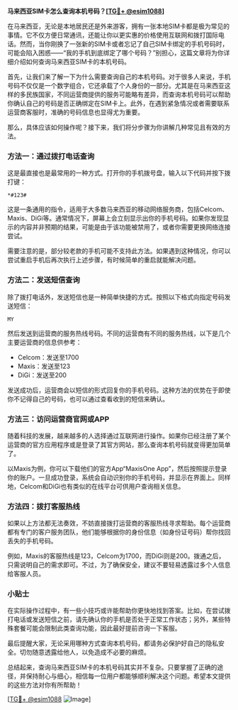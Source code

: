 **马来西亚SIM卡怎么查询本机号码？[[TG💪+ @esim1088](https://t.me/s/esim1088)]**

在马来西亚，无论是本地居民还是外来游客，拥有一张本地SIM卡都是极为常见的事情。它不仅方便日常通讯，还能让你以更实惠的价格使用互联网和拨打国际电话。然而，当你刚换了一张新的SIM卡或者忘记了自己SIM卡绑定的手机号码时，可能会陷入困惑——“我的手机到底绑定了哪个号码？”别担心，这篇文章将为你详细介绍如何查询马来西亚SIM卡的本机号码。

首先，让我们来了解一下为什么需要查询自己的本机号码。对于很多人来说，手机号码不仅仅是一个数字组合，它还承载了个人身份的一部分。尤其是在马来西亚这样的多民族国家，不同运营商提供的服务可能略有差异，而查询本机号码可以帮助你确认自己的号码是否正确绑定在SIM卡上。此外，在遇到紧急情况或者需要联系运营商客服时，准确的号码信息也显得尤为重要。

那么，具体应该如何操作呢？接下来，我们将分步骤为你讲解几种常见且有效的方法。

### 方法一：通过拨打电话查询

这是最直接也是最常用的一种方式。打开你的手机拨号盘，输入以下代码并按下拨打键：

```
*#123#
```

这是一条通用的指令，适用于大多数马来西亚的移动网络服务商，包括Celcom、Maxis、DiGi等。通常情况下，屏幕上会立刻显示出你的手机号码。如果你发现显示的内容并非预期的结果，可能是由于该功能被禁用了，或者你需要更换网络连接尝试。

需要注意的是，部分较老款的手机可能不支持此方法。如果遇到这种情况，你可以尝试重启手机后再次执行上述步骤，有时候简单的重启就能解决问题。

### 方法二：发送短信查询

除了拨打电话外，发送短信也是一种简单快捷的方式。按照以下格式向指定号码发送短信：

```
MY
```

然后发送到运营商的服务热线号码。不同的运营商有不同的服务热线，以下是几个主要运营商的信息供参考：

- Celcom：发送至1700
- Maxis：发送至123
- DiGi：发送至200

发送成功后，运营商会以短信的形式回复你的手机号码。这种方法的优势在于即使你不记得自己的号码，也可以通过查看收到的短信来确认。

### 方法三：访问运营商官网或APP

随着科技的发展，越来越多的人选择通过互联网进行操作。如果你已经注册了某个运营商的官方应用程序或是登录了其官方网站，那么查询本机号码就变得更加简单了。

以Maxis为例，你可以下载他们的官方App“MaxisOne App”，然后按照提示登录你的账户。一旦成功登录，系统会自动识别你的手机号码，并显示在界面上。同样地，Celcom和DiGi也有类似的在线平台可供用户查询相关信息。

### 方法四：拨打客服热线

如果以上方法都无法奏效，不妨直接拨打运营商的客服热线寻求帮助。每个运营商都有专门的客户服务团队，他们能够根据你的身份信息（如身份证号码）帮你找回丢失的手机号码。

例如，Maxis的客服热线是123，Celcom为1700，而DiGi则是200。拨通之后，只需说明自己的需求即可。不过，为了确保安全，建议不要轻易透露过多个人信息给客服人员。

### 小贴士

在实际操作过程中，有一些小技巧或许能帮助你更快地找到答案。比如，在尝试拨打电话或发送短信之前，请先确认你的手机是否处于正常工作状态；另外，某些特殊套餐可能会限制此类查询功能，因此最好提前咨询一下客服。

最后提醒大家，无论采用哪种方式查询本机号码，都请务必保护好自己的隐私安全。切勿随意透露给他人，以免造成不必要的麻烦。

总结起来，查询马来西亚SIM卡的本机号码其实并不复杂。只要掌握了正确的途径，并保持耐心与细心，相信每一位用户都能够顺利解决这个问题。希望本文提供的这些方法对你有所帮助！

[[TG💪+ @esim1088](https://t.me/s/esim1088) ![Image](https://i.postimg.cc/4NQfJmqS/Snipaste-2025-05-13-00-14-12.png)]